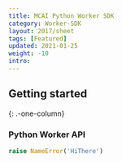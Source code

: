 ```yaml
---
title: MCAI Python Worker SDK
category: Worker-SDK
layout: 2017/sheet
tags: [Featured]
updated: 2021-01-25
weight: -10
intro: 
---
```


Getting started
---------------
{: .-one-column}
<!-- {: .-three-column} -->

### Python Worker API

```python
raise NameError('HiThere')
```
